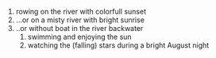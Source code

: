 1. rowing on the river with colorfull sunset 
2. ...or on a misty river with bright sunrise 
3. ..or without boat in the river backwater
   1. swimming and enjoying the sun
   2. watching the (falling) stars during a bright August night
